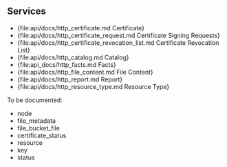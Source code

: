 Services
--------

* {file:api/docs/http_certificate.md Certificate}
* {file:api/docs/http_certificate_request.md Certificate Signing Requests}
* {file:api/docs/http_certificate_revocation_list.md Certificate Revocation List}
* {file:api/docs/http_catalog.md Catalog}
* {file:api_docs/http_facts.md Facts}
* {file:api/docs/http_file_content.md File Content}
* {file:api/docs/http_report.md Report}
* {file:api/docs/http_resource_type.md Resource Type}

To be documented:

* node
* file_metadata
* file_bucket_file
* certificate_status
* resource
* key
* status
